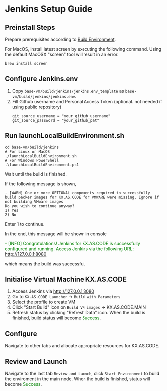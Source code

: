 # Jenkins Setup Guide

## Preinstall Steps

Prepare prerequisites according to [Build Environment](./Build-Environment.md).

For MacOS, install latest screen by executing the following command. Using the default MacOSX "screen" tool will result in an error.
```
brew install screen
```
## Configure Jenkins.env
1. Copy `base-vm/build/jenkins/jenkins.env_template` as `base-vm/build/jenkins/jenkins.env`.
2. Fill Github username and Personal Access Token (optional. not needed if using public repository)
    ```
    git_source_username = "your_github_username"
    git_source_password = "your_github_pat"
    ```
## Run launchLocalBuildEnvironment.sh
```
cd base-vm/build/jenkins
# For Linux or MacOS
./launchLocalBuildEnvironment.sh
# For Windows PowerShell
.\launchLocalBuildEnvironment.ps1
```
Wait until the build is finished.

If the following message is shown,
```
- [WARN] One or more OPTIONAL components required to successfully build packer images for KX.AS.CODE for VMWARE were missing. Ignore if not building VMware images
Do you wish to continue anyway?
1) Yes
2) No
```
Enter 1 to continue.

In the end, this message will be shown in console

<span style="color:green">- [INFO] Congratulations! Jenkins for KX.AS.CODE is successfully configured and running. Access Jenkins via the following URL: http://127.0.0.1:8080</span>

which means the build was successful.

## Initialise Virtual Machine KX.AS.CODE
1. Access Jenkins via http://127.0.0.1:8080
2. Go to  `KX.AS.CODE_Launcher` -> `Build with Parameters`
3. Select the profile to create VM
4. Click "Start Build" icon on `Build VM images` -> KX.AS.CODE.MAIN
5. Refresh status by clicking "Refresh Data" icon.
When the build is finished, build status will become <span style="color:green">Success</span>.

## Configure
Navigate to other tabs and allocate appropriate resources for KX.AS.CODE.

## Review and Launch
Navigate to the last tab `Review and Launch`, click `Start Environment` to build the enviroment in the main node.
When the build is finished, status will become <span style="color:green">Success</span>.
